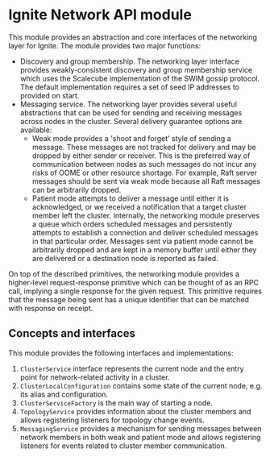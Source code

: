 # Ignite Network API module

This module provides an abstraction and core interfaces of the networking layer for Ignite. The module provides
two major functions:

* Discovery and group membership. The networking layer interface provides weakly-consistent discovery and group
  membership service which uses the Scalecube implementation of the SWIM gossip protocol. The default implementation
  requires a set of seed IP addresses to provided on start.
* Messaging service. The networking layer provides several useful abstractions that can be used for sending and
  receiving messages across nodes in the cluster. Several delivery guarantee options are available:
    * Weak mode provides a 'shoot and forget' style of sending a message. These messages are not tracked for delivery and
      may be dropped by either sender or receiver. This is the preferred way of communication between nodes as such messages
      do not incur any risks of OOME or other resource shortage. For example, Raft server messages should be sent via weak
      mode because all Raft messages can be arbitrarily dropped.
    * Patient mode attempts to deliver a message until either it is acknowledged, or we received a notification that a
      target cluster member left the cluster. Internally, the networking module preserves a queue which orders scheduled
      messages and persistently attempts to establish a connection and deliver scheduled messages in that particular order.
      Messages sent via patient mode cannot be arbitrarily dropped and are kept in a memory buffer until either they are
      delivered or a destination node is reported as failed.

On top of the described primitives, the networking module provides a higher-level request-response primitive which can
be thought of as an RPC call, implying a single response for the given request. This primitive requires that the message
being sent has a unique identifier that can be matched with response on receipt.

## Concepts and interfaces

This module provides the following interfaces and implementations:

1. `ClusterService` interface represents the current node and the entry point for network-related activity in a cluster.
2. `ClusterLocalConfiguration` contains some state of the current node, e.g. its alias and configuration.
3. `ClusterServiceFactory` is the main way of starting a node.
4. `TopologyService` provides information about the cluster members and allows registering listeners for topology change
   events.
5. `MessagingService` provides a mechanism for sending messages between network members in both weak and patient mode
   and allows registering listeners for events related to cluster member communication.
